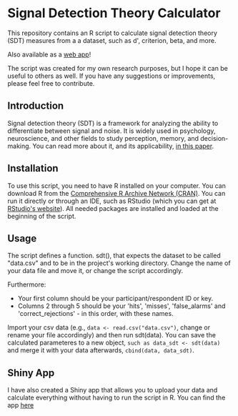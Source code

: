 # Signal Detection Theory Calculator

This repository contains an R script to calculate signal detection theory (SDT) measures from a a dataset, such as d', criterion, beta, and more.

Also available as a [web app](https://jdmart.shinyapps.io/sdt_calculator/)!

The script was created for my own research purposes, but I hope it can be useful to others as well. If you have any suggestions or improvements, please feel free to contribute.


## Introduction

Signal detection theory (SDT) is a framework for analyzing the ability to differentiate between signal and noise. It is widely used in psychology, neuroscience, and other fields to study perception, memory, and decision-making. You can read more about it, and its applicability, [in this paper](https://journals.sagepub.com/doi/10.1177/0956797614541991). 


## Installation

To use this script, you need to have R installed on your computer. You
can download R from the [Comprehensive R Archive Network
(CRAN)](https://cran.r-project.org/). You can run it directly or through
an IDE, such as RStudio (which you can get at [RStudio's
website](https://posit.co/downloads/)). All needed packages are
installed and loaded at the beginning of the script.


## Usage

The script defines a function. sdt(), that expects the dataset to be called "data.csv" and to be in the
project's working directory. Change the name of your data file and move
it, or change the script accordingly.

Furthermore:
- Your first column should be your participant/respondent ID or key.
- Columns 2 through 5 should be your 'hits', 'misses', 'false_alarms' and 'correct_rejections' - in this order, with these names.

Import your csv data (e.g., ```data <- read.csv("data.csv")```, change or rename your file accordingly) and then run sdt(data).
You can save the calculated parameteres to a new object, ```such as data_sdt <- sdt(data)``` and merge it with your data afterwards, ```cbind(data, data_sdt)```.
## Shiny App

I have also created a Shiny app that allows you to upload your 
data and calculate everything without having to run the script in R. You can find
the app [here](https://jdmart.shinyapps.io/sdt_calculator/)
